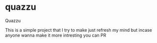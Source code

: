 # quazzu
Quazzu 

This is a simple project that I try to make just refresh my mind but incase anyone wanna make
it more intresting you can PR
